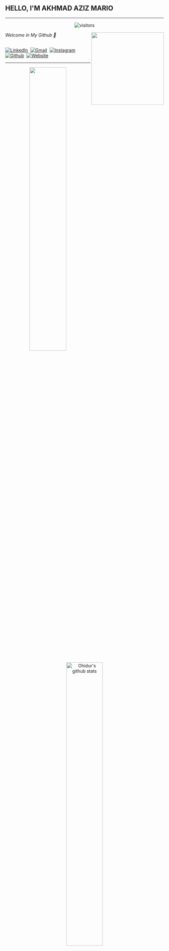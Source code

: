 <h2>HELLO, I'M AKHMAD AZIZ MARIO </h2>
<hr>
<p align="center"><img align="center" alt="visitors" src="https://gpvc.arturio.dev/akhmadazizmario"></p>
<img align='right' src="https://blogger.googleusercontent.com/img/b/R29vZ2xl/AVvXsEiTUBAMPFro0uBMP4CF30-55Pl_HPkouxUOrZhCFnzusq-j51qKtkDnlxoC89R67Hy7uw5Af-xGyiedqpNkTiMV2W6IYZf-ABnU3DTLSREQmeTuDAJUrdjc7hfVEP2iJUSJjFidPJEkjbdPNZydUkF5HrqzFO-eRoWq7sL5-ikhOXz9b3iOwQchH3YQiA/s320/undraw_version_control_re_mg66.png"  width="230">
<p><em>Welcome in My Github 👋</em> </p>
<br>
<a href="https://www.linkedin.com/in/akhmad-aziz-mario-262221232/"><img src="https://img.shields.io/badge/linkedin-%230077B5.svg?&style=for-the-badge&logo=linkedin&logoColor=white" alt="LinkedIn" /></a>&nbsp;
<a href="mailto:akhmadazizmario@gmail.com?subject=Halo%20Fasya"><img src="https://img.shields.io/badge/gmail-%23D14836.svg?&style=for-the-badge&logo=gmail&logoColor=white" alt="Gmail"/></a>&nbsp;
<a href="https://instagram.com/azizmario_"><img src="https://img.shields.io/badge/instagram-%23E4405F.svg?&style=for-the-badge&logo=instagram&logoColor=white" alt="Instagram" /></a>&nbsp;
<a href="#"><img src="https://img.shields.io/github/followers/secondl1f3?label=Follow&style=social" alt="Github" /></a>&nbsp;
<a href="https://akhmadazizmario.000webhostapp.com/"><img src="https://img.shields.io/badge/Website-46a2f1.svg?&style=flat-square&logo=Google-Chrome&logoColor=white&link=https://fajarah.wordpress.com/" alt="Website" /></a>&nbsp;

<hr>




<p align="center">
  <img width="48%"  align="center" src="https://github-readme-stats.vercel.app/api/top-langs/?username=fasya22&theme=vue-dark&hide_langs_below=1&layout=compact" />
</p>
<p align="center">
  <img width="48%"  align="center" src="https://github-readme-stats.vercel.app/api?username=akhmadazizmario&show_icons=true&theme=vue-dark&line_height=31" alt="Ohidur's github stats"/>
</p>
<!--
**akhmadazizmario/akhmadazizmario** is a ✨ _special_ ✨ repository because its `README.md` (this file) appears on your GitHub profile.

Here are some ideas to get you started:

- 🔭 I’m currently working on ...
- 🌱 I’m currently learning ...
- 👯 I’m looking to collaborate on ...
- 🤔 I’m looking for help with ...
- 💬 Ask me about ...
- 📫 How to reach me: ...
- 😄 Pronouns: ...
- ⚡ Fun fact: ...
-->
